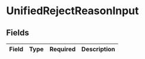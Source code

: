# UnifiedRejectReasonInput


## Fields

| Field       | Type        | Required    | Description |
| ----------- | ----------- | ----------- | ----------- |